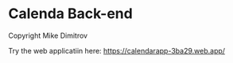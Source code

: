 # Calenda Back-end
Copyright Mike Dimitrov

Try the web applicatiin here: 
https://calendarapp-3ba29.web.app/

